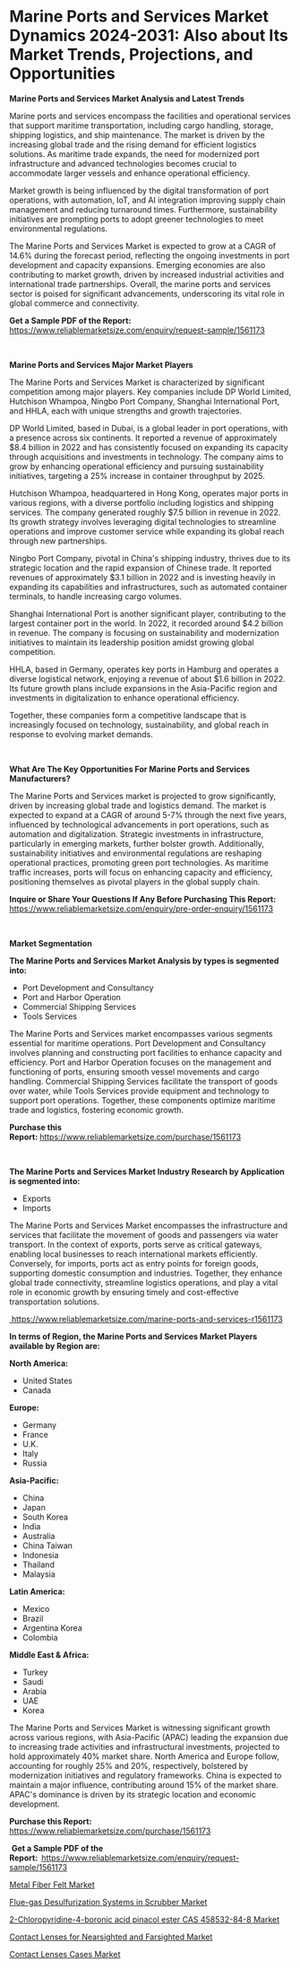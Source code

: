 <p><h1>Marine Ports and Services Market Dynamics 2024-2031: Also about Its Market Trends, Projections, and Opportunities</h1></p><p><strong>Marine Ports and Services Market Analysis and Latest Trends</strong></p>
<p><p>Marine ports and services encompass the facilities and operational services that support maritime transportation, including cargo handling, storage, shipping logistics, and ship maintenance. The market is driven by the increasing global trade and the rising demand for efficient logistics solutions. As maritime trade expands, the need for modernized port infrastructure and advanced technologies becomes crucial to accommodate larger vessels and enhance operational efficiency.</p><p>Market growth is being influenced by the digital transformation of port operations, with automation, IoT, and AI integration improving supply chain management and reducing turnaround times. Furthermore, sustainability initiatives are prompting ports to adopt greener technologies to meet environmental regulations.</p><p>The Marine Ports and Services Market is expected to grow at a CAGR of 14.6% during the forecast period, reflecting the ongoing investments in port development and capacity expansions. Emerging economies are also contributing to market growth, driven by increased industrial activities and international trade partnerships. Overall, the marine ports and services sector is poised for significant advancements, underscoring its vital role in global commerce and connectivity.</p></p>
<p><strong>Get a Sample PDF of the Report:&nbsp;</strong> <a href="https://www.reliablemarketsize.com/enquiry/request-sample/1561173">https://www.reliablemarketsize.com/enquiry/request-sample/1561173</a></p>
<p>&nbsp;</p>
<p><strong>Marine Ports and Services Major Market Players</strong></p>
<p><p>The Marine Ports and Services Market is characterized by significant competition among major players. Key companies include DP World Limited, Hutchison Whampoa, Ningbo Port Company, Shanghai International Port, and HHLA, each with unique strengths and growth trajectories.</p><p>DP World Limited, based in Dubai, is a global leader in port operations, with a presence across six continents. It reported a revenue of approximately $8.4 billion in 2022 and has consistently focused on expanding its capacity through acquisitions and investments in technology. The company aims to grow by enhancing operational efficiency and pursuing sustainability initiatives, targeting a 25% increase in container throughput by 2025.</p><p>Hutchison Whampoa, headquartered in Hong Kong, operates major ports in various regions, with a diverse portfolio including logistics and shipping services. The company generated roughly $7.5 billion in revenue in 2022. Its growth strategy involves leveraging digital technologies to streamline operations and improve customer service while expanding its global reach through new partnerships.</p><p>Ningbo Port Company, pivotal in China's shipping industry, thrives due to its strategic location and the rapid expansion of Chinese trade. It reported revenues of approximately $3.1 billion in 2022 and is investing heavily in expanding its capabilities and infrastructures, such as automated container terminals, to handle increasing cargo volumes.</p><p>Shanghai International Port is another significant player, contributing to the largest container port in the world. In 2022, it recorded around $4.2 billion in revenue. The company is focusing on sustainability and modernization initiatives to maintain its leadership position amidst growing global competition.</p><p>HHLA, based in Germany, operates key ports in Hamburg and operates a diverse logistical network, enjoying a revenue of about $1.6 billion in 2022. Its future growth plans include expansions in the Asia-Pacific region and investments in digitalization to enhance operational efficiency. </p><p>Together, these companies form a competitive landscape that is increasingly focused on technology, sustainability, and global reach in response to evolving market demands.</p></p>
<p>&nbsp;</p>
<p><strong>What Are The Key Opportunities For Marine Ports and Services Manufacturers?</strong></p>
<p><p>The Marine Ports and Services market is projected to grow significantly, driven by increasing global trade and logistics demand. The market is expected to expand at a CAGR of around 5-7% through the next five years, influenced by technological advancements in port operations, such as automation and digitalization. Strategic investments in infrastructure, particularly in emerging markets, further bolster growth. Additionally, sustainability initiatives and environmental regulations are reshaping operational practices, promoting green port technologies. As maritime traffic increases, ports will focus on enhancing capacity and efficiency, positioning themselves as pivotal players in the global supply chain.</p></p>
<p><strong>Inquire or Share Your Questions If Any Before Purchasing This Report:</strong> <a href="https://www.reliablemarketsize.com/enquiry/pre-order-enquiry/1561173">https://www.reliablemarketsize.com/enquiry/pre-order-enquiry/1561173</a></p>
<p>&nbsp;</p>
<p><strong>Market Segmentation</strong></p>
<p><strong>The Marine Ports and Services Market Analysis by types is segmented into:</strong></p>
<p><ul><li>Port Development and Consultancy</li><li>Port and Harbor Operation</li><li>Commercial Shipping Services</li><li>Tools Services</li></ul></p>
<p><p>The Marine Ports and Services market encompasses various segments essential for maritime operations. Port Development and Consultancy involves planning and constructing port facilities to enhance capacity and efficiency. Port and Harbor Operation focuses on the management and functioning of ports, ensuring smooth vessel movements and cargo handling. Commercial Shipping Services facilitate the transport of goods over water, while Tools Services provide equipment and technology to support port operations. Together, these components optimize maritime trade and logistics, fostering economic growth.</p></p>
<p><strong>Purchase this Report:&nbsp;</strong><a href="https://www.reliablemarketsize.com/purchase/1561173">https://www.reliablemarketsize.com/purchase/1561173</a></p>
<p>&nbsp;</p>
<p><strong>The Marine Ports and Services Market Industry Research by Application is segmented into:</strong></p>
<p><ul><li>Exports</li><li>Imports</li></ul></p>
<p><p>The Marine Ports and Services Market encompasses the infrastructure and services that facilitate the movement of goods and passengers via water transport. In the context of exports, ports serve as critical gateways, enabling local businesses to reach international markets efficiently. Conversely, for imports, ports act as entry points for foreign goods, supporting domestic consumption and industries. Together, they enhance global trade connectivity, streamline logistics operations, and play a vital role in economic growth by ensuring timely and cost-effective transportation solutions.</p></p>
<p><a href="https://www.reliablemarketsize.com/marine-ports-and-services-r1561173">&nbsp;https://www.reliablemarketsize.com/marine-ports-and-services-r1561173</a></p>
<p><strong>In terms of Region, the Marine Ports and Services Market Players available by Region are:</strong></p>
<p>
    <p> <strong> North America: </strong>
        <ul>
            <li>United States</li>
            <li>Canada</li>
        </ul>
        </p> 
    <p> <strong> Europe: </strong>
        <ul>
            <li>Germany</li>
            <li>France</li>
            <li>U.K.</li>
            <li>Italy</li>
            <li>Russia</li>
        </ul>
        </p> 
    <p> <strong> Asia-Pacific: </strong>
        <ul>
            <li>China</li>
            <li>Japan</li>
            <li>South Korea</li>
            <li>India</li>
            <li>Australia</li>
            <li>China Taiwan</li>
            <li>Indonesia</li>
            <li>Thailand</li>
            <li>Malaysia</li>
        </ul>
        </p> 
    <p> <strong> Latin America: </strong>
        <ul>
            <li>Mexico</li>
            <li>Brazil</li>
            <li>Argentina Korea</li>
            <li>Colombia</li>
        </ul>
        </p> 
    <p> <strong> Middle East & Africa: </strong>
        <ul>
            <li>Turkey</li>
            <li>Saudi</li>
            <li>Arabia</li>
            <li>UAE</li>
            <li>Korea</li>
        </ul>
    </p>
    </p>
<p><p>The Marine Ports and Services Market is witnessing significant growth across various regions, with Asia-Pacific (APAC) leading the expansion due to increasing trade activities and infrastructural investments, projected to hold approximately 40% market share. North America and Europe follow, accounting for roughly 25% and 20%, respectively, bolstered by modernization initiatives and regulatory frameworks. China is expected to maintain a major influence, contributing around 15% of the market share. APAC's dominance is driven by its strategic location and economic development.</p></p>
<p><strong>Purchase this Report: </strong><a href="https://www.reliablemarketsize.com/purchase/1561173">https://www.reliablemarketsize.com/purchase/1561173</a></p>
<p>&nbsp;<strong>Get a Sample PDF of the Report:&nbsp;&nbsp;</strong><a href="https://www.reliablemarketsize.com/enquiry/request-sample/1561173">https://www.reliablemarketsize.com/enquiry/request-sample/1561173</a></p>
<p><strong></strong></p>
<p><p><a href="https://www.linkedin.com/pulse/global-metal-fiber-felt-market-status-2024-2031-forecast-yuudc?trackingId=ZbWJULTWRz2P2Qct7tkzWA%3D%3D">Metal Fiber Felt Market</a></p><p><a href="https://medium.com/@samiltonbetty/global-flue-gas-desulfurization-systems-in-scrubber-market-focus-on-product-type-type-i-type-ii-ef66c36113c9?postPublishedType=repub">Flue-gas Desulfurization Systems in Scrubber Market</a></p><p><a href="https://medium.com/@samiltonbetty/2-chloropyridine-4-boronic-acid-pinacol-ester-cas-458532-84-8-market-trends-focusing-on-b76ce38b7ac8">2-Chloropyridine-4-boronic acid pinacol ester CAS 458532-84-8 Market</a></p><p><a href="https://issuu.com/reportprime-2/docs/contact-lenses-for-nearsighted-and-_13ff3ae16c7261">Contact Lenses for Nearsighted and Farsighted Market</a></p><p><a href="https://issuu.com/reportprime-2/docs/contact-lenses-cases-market-size-20_2d7d91de70348e">Contact Lenses Cases Market</a></p></p>